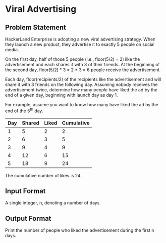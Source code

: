# Viral Advertising

## Problem Statement
HackerLand Enterprise is adopting a new viral advertising strategy. When they launch a new product, they advertise it to exactly 5 people on social media.

On the first day, half of those 5 people (i.e., floor(5/2) = 2) like the advertisement and each shares it with 3 of their friends. At the beginning of the second day, floor(5/2) * 3 = 2 * 3 = 6 people receive the advertisement.

Each day, floor(recipients/2) of the recipients like the advertisement and will share it with 3 friends on the following day. Assuming nobody receives the advertisement twice, determine how many people have liked the ad by the end of a given day, beginning with launch day as day 1.

For example, assume you want to know how many have liked the ad by the end of the 5<sup>th</sup> day.

<table>
<thead>
  <tr>
    <th>Day</th>
    <th>Shared</th>
    <th>Liked</th>
    <th>Cumulative</th>
  </tr>
</thead>
<tbody>
  <tr>
    <td>1</td>
    <td>5</td>
    <td>2</td>
    <td>2</td>
  </tr>
  <tr>
    <td>2</td>
    <td>6</td>
    <td>3</td>
    <td>5</td>
  </tr>
  <tr>
    <td>3</td>
    <td>9</td>
    <td>4</td>
    <td>9</td>
  </tr>
  <tr>
    <td>4</td>
    <td>12</td>
    <td>6</td>
    <td>15</td>
  </tr>
  <tr>
    <td>5</td>
    <td>18</td>
    <td>9</td>
    <td>24</td>
  </tr>
</tbody>
</table>

The cumulative number of likes is 24.

## Input Format
A single integer, n, denoting a number of days.

## Output Format
Print the number of people who liked the advertisement during the first n days.